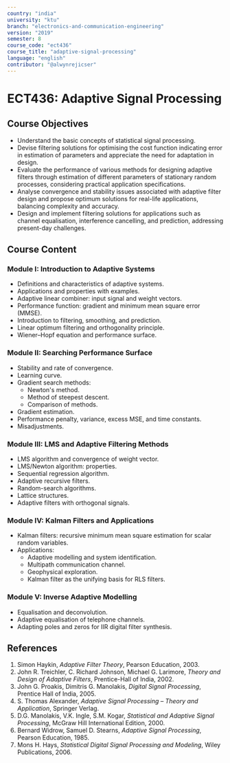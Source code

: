 ```yaml
---
country: "india"
university: "ktu"
branch: "electronics-and-communication-engineering"
version: "2019"
semester: 8
course_code: "ect436"
course_title: "adaptive-signal-processing"
language: "english"
contributor: "@alwynrejicser"
---
```


# ECT436: Adaptive Signal Processing

## Course Objectives

- Understand the basic concepts of statistical signal processing.
- Devise filtering solutions for optimising the cost function indicating error in estimation of parameters and appreciate the need for adaptation in design.
- Evaluate the performance of various methods for designing adaptive filters through estimation of different parameters of stationary random processes, considering practical application specifications.
- Analyse convergence and stability issues associated with adaptive filter design and propose optimum solutions for real-life applications, balancing complexity and accuracy.
- Design and implement filtering solutions for applications such as channel equalisation, interference cancelling, and prediction, addressing present-day challenges.

## Course Content

### Module I: Introduction to Adaptive Systems
- Definitions and characteristics of adaptive systems.
- Applications and properties with examples.
- Adaptive linear combiner: input signal and weight vectors.
- Performance function: gradient and minimum mean square error (MMSE).
- Introduction to filtering, smoothing, and prediction.
- Linear optimum filtering and orthogonality principle.
- Wiener–Hopf equation and performance surface.

### Module II: Searching Performance Surface
- Stability and rate of convergence.
- Learning curve.
- Gradient search methods:
  - Newton's method.
  - Method of steepest descent.
  - Comparison of methods.
- Gradient estimation.
- Performance penalty, variance, excess MSE, and time constants.
- Misadjustments.

### Module III: LMS and Adaptive Filtering Methods
- LMS algorithm and convergence of weight vector.
- LMS/Newton algorithm: properties.
- Sequential regression algorithm.
- Adaptive recursive filters.
- Random-search algorithms.
- Lattice structures.
- Adaptive filters with orthogonal signals.

### Module IV: Kalman Filters and Applications
- Kalman filters: recursive minimum mean square estimation for scalar random variables.
- Applications:
  - Adaptive modelling and system identification.
  - Multipath communication channel.
  - Geophysical exploration.
  - Kalman filter as the unifying basis for RLS filters.

### Module V: Inverse Adaptive Modelling
- Equalisation and deconvolution.
- Adaptive equalisation of telephone channels.
- Adapting poles and zeros for IIR digital filter synthesis.

## References

1. Simon Haykin, *Adaptive Filter Theory*, Pearson Education, 2003.  
2. John R. Treichler, C. Richard Johnson, Michael G. Larimore, *Theory and Design of Adaptive Filters*, Prentice-Hall of India, 2002.  
3. John G. Proakis, Dimitris G. Manolakis, *Digital Signal Processing*, Prentice Hall of India, 2005.  
4. S. Thomas Alexander, *Adaptive Signal Processing – Theory and Application*, Springer Verlag.  
5. D.G. Manolakis, V.K. Ingle, S.M. Kogar, *Statistical and Adaptive Signal Processing*, McGraw Hill International Edition, 2000.  
6. Bernard Widrow, Samuel D. Stearns, *Adaptive Signal Processing*, Pearson Education, 1985.  
7. Mons H. Hays, *Statistical Digital Signal Processing and Modeling*, Wiley Publications, 2006.  
